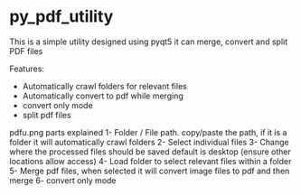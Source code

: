 # py_pdf_utility
This is a simple utility designed using pyqt5 it can merge, convert and split PDF files

Features:
- Automatically crawl folders for relevant files
- Automatically convert to pdf while merging
- convert only mode
- split pdf files

pdfu.png parts explained
1- Folder / File path. copy/paste the path, if it is a folder it will automatically crawl folders
2- Select individual files
3- Change where the processed files should be saved default is desktop (ensure other locations allow access)
4- Load folder to select relevant files within a folder
5- Merge pdf files, when selected it will convert image files to pdf and then merge
6- convert only mode
